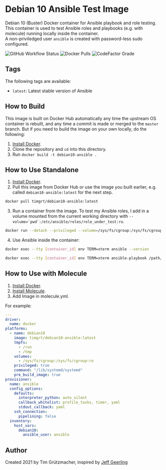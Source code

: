 # Debian 10 Ansible Test Image

Debian 10 (Buster) Docker container for Ansible playbook and role testing.  
This container is used to test Ansible roles and playbooks (e.g. with molecule) running locally inside the container.  
A non-priviledged user `ansible` is created with password-less sudo configured.

![GitHub Workflow Status](https://img.shields.io/github/workflow/status/timgrt/docker-debian10-ansible/Docker%20Build%20and%20Publish) ![Docker Pulls](https://img.shields.io/docker/pulls/timgrt/debian10-ansible) ![CodeFactor Grade](https://img.shields.io/codefactor/grade/github/timgrt/docker-debian10-ansible/main)

## Tags

The following tags are available:

  - `latest`: Latest stable version of Ansible

## How to Build

This image is built on Docker Hub automatically any time the upstream OS container is rebuilt, and any time a commit is made or merged to the `master` branch. But if you need to build the image on your own locally, do the following:

  1. [Install Docker](https://docs.docker.com/engine/installation/).  
  2. Clone the repository and `cd` into this directory.  
  3. Run `docker build -t debian10-ansible .`  

## How to Use Standalone

  1. [Install Docker](https://docs.docker.com/engine/installation/).  
  2. Pull this image from Docker Hub or use the image you built earlier, e.g. called `debian10-ansible:latest` for the next step.
  ```bash
  docker pull timgrt/debian10-ansible:latest
  ```
  3. Run a container from the image. To test my Ansible roles, I add in a volume mounted from the current working directory with ``--volume=`pwd`:/etc/ansible/roles/role_under_test:ro``.
  ```bash
  docker run --detach --privileged --volume=/sys/fs/cgroup:/sys/fs/cgroup:ro timgrt/debian10-ansible:latest
  ```
  4. Use Ansible inside the container:
  ```bash
  docker exec --tty [container_id] env TERM=xterm ansible --version
  ```
  ```bash
  docker exec --tty [container_id] env TERM=xterm ansible-playbook /path/to/ansible/playbook.yml
  ```

## How to Use with Molecule

  1. [Install Docker](https://docs.docker.com/engine/installation/).
  2. [Install Molecule](https://molecule.readthedocs.io/en/latest/installation.html).
  3. Add Image in molecule.yml.

For example:
```yaml
---
driver:
  name: docker
platforms:
  - name: debian10
    image: timgrt/debian10-ansible:latest
    tmpfs:
      - /run
      - /tmp
    volumes:
      - /sys/fs/cgroup:/sys/fs/cgroup:ro
    privileged: true
    command: "/lib/systemd/systemd"
    pre_build_image: true
provisioner:
  name: ansible
  config_options:
    defaults:
      interpreter_python: auto_silent
      callback_whitelist: profile_tasks, timer, yaml
      stdout_callback: yaml
    ssh_connection:
      pipelining: false
  inventory:
    host_vars:
      debian10:
        ansible_user: ansible
```

## Author

Created 2021 by Tim Grützmacher, inspired by [Jeff Geerling](https://www.jeffgeerling.com/)

